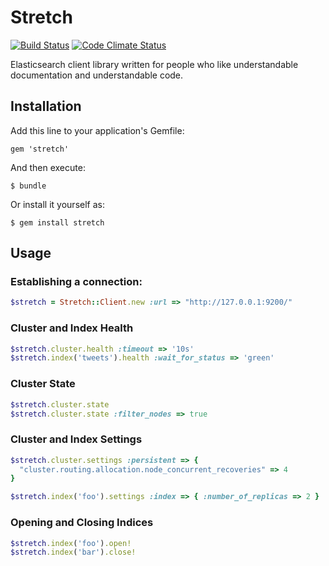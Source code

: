 # Stretch

[![Build Status](https://travis-ci.org/wfarr/stretch.png?branch=master)](https://travis-ci.org/wfarr/stretch)
[![Code Climate Status](https://codeclimate.com/github/wfarr/stretch.png)](https://codeclimate.com/github/wfarr/stretch)

Elasticsearch client library written for people who like understandable
documentation and understandable code.

## Installation

Add this line to your application's Gemfile:

    gem 'stretch'

And then execute:

    $ bundle

Or install it yourself as:

    $ gem install stretch

## Usage

### Establishing a connection:

``` ruby
$stretch = Stretch::Client.new :url => "http://127.0.0.1:9200/"
```

### Cluster and Index Health

``` ruby
$stretch.cluster.health :timeout => '10s'
$stretch.index('tweets').health :wait_for_status => 'green'
```

### Cluster State

``` ruby
$stretch.cluster.state
$stretch.cluster.state :filter_nodes => true
```

### Cluster and Index Settings

``` ruby
$stretch.cluster.settings :persistent => {
  "cluster.routing.allocation.node_concurrent_recoveries" => 4
}

$stretch.index('foo').settings :index => { :number_of_replicas => 2 }
```

### Opening and Closing Indices

``` ruby
$stretch.index('foo').open!
$stretch.index('bar').close!
```
